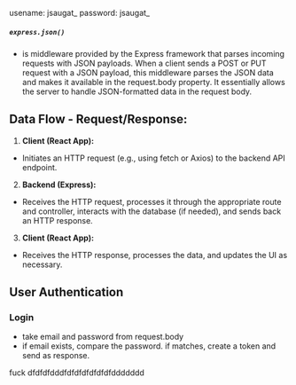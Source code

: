 usename: jsaugat_
password: jsaugat_

##### `express.json()` 
- is middleware provided by the Express framework that parses incoming requests with JSON payloads. When a client sends a POST or PUT request with a JSON payload, this middleware parses the JSON data and makes it available in the request.body property. It essentially allows the server to handle JSON-formatted data in the request body.

## Data Flow - Request/Response:

1. **Client (React App):** 
 - Initiates an HTTP request (e.g., using fetch or Axios) to the backend API endpoint.
2. **Backend (Express):** 
- Receives the HTTP request, processes it through the appropriate route and controller, interacts with the database (if needed), and sends back an HTTP response.
3. **Client (React App):** 
- Receives the HTTP response, processes the data, and updates the UI as necessary.


## User Authentication
### Login
- take email and password from request.body
- if email exists, compare the password. if matches, create a token and send as response.





fuck dfdfdfdddfdfdfdfdfdfdfddddddd